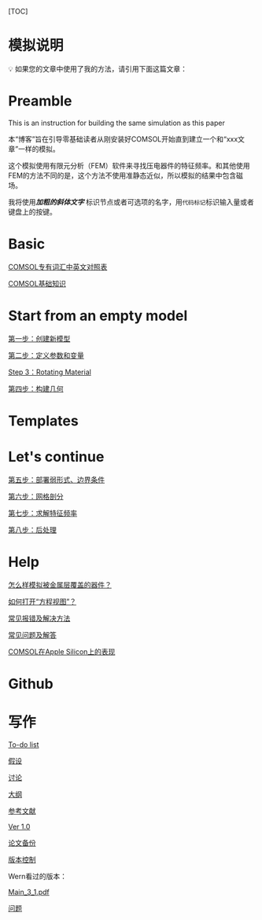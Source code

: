 [TOC]

# 模拟说明

<aside>
💡 如果您的文章中使用了我的方法，请引用下面这篇文章：

</aside>

# Preamble

This is an instruction for building the same simulation as this paper

本“博客”旨在引导零基础读者从刚安装好COMSOL开始直到建立一个和“xxx文章”一样的模拟。

这个模拟使用有限元分析（FEM）软件来寻找压电器件的特征频率。和其他使用FEM的方法不同的是，这个方法不使用准静态近似，所以模拟的结果中包含磁场。

我将使用***加粗的斜体文字*** 标识节点或者可选项的名字，用`代码标记`标识输入量或者键盘上的按键。

# Basic

[COMSOL专有词汇中英文对照表](%E6%A8%A1%E6%8B%9F%E8%AF%B4%E6%98%8E%209a135367999e4fc4af96d71abb4dbe5d/COMSOL%E4%B8%93%E6%9C%89%E8%AF%8D%E6%B1%87%E4%B8%AD%E8%8B%B1%E6%96%87%E5%AF%B9%E7%85%A7%E8%A1%A8%20759450cceb6a4fa19db251df4d20a5f6.md)

[COMSOL基础知识](%E6%A8%A1%E6%8B%9F%E8%AF%B4%E6%98%8E%209a135367999e4fc4af96d71abb4dbe5d/COMSOL%E5%9F%BA%E7%A1%80%E7%9F%A5%E8%AF%86%20aec376a92ab04bc48eb29a4aa8c9e23b.md)

# Start from an empty model

[第一步：创建新模型](%E6%A8%A1%E6%8B%9F%E8%AF%B4%E6%98%8E%209a135367999e4fc4af96d71abb4dbe5d/%E7%AC%AC%E4%B8%80%E6%AD%A5%EF%BC%9A%E5%88%9B%E5%BB%BA%E6%96%B0%E6%A8%A1%E5%9E%8B%2076521eed2de143f0a84101abd3c7ae79.md)

[第二步：定义参数和变量](%E6%A8%A1%E6%8B%9F%E8%AF%B4%E6%98%8E%209a135367999e4fc4af96d71abb4dbe5d/%E7%AC%AC%E4%BA%8C%E6%AD%A5%EF%BC%9A%E5%AE%9A%E4%B9%89%E5%8F%82%E6%95%B0%E5%92%8C%E5%8F%98%E9%87%8F%20c58110d27c6545f8aeb79760618f9120.md)

[Step 3：Rotating Material]()

[第四步：构建几何](%E6%A8%A1%E6%8B%9F%E8%AF%B4%E6%98%8E%209a135367999e4fc4af96d71abb4dbe5d/%E7%AC%AC%E5%9B%9B%E6%AD%A5%EF%BC%9A%E6%9E%84%E5%BB%BA%E5%87%A0%E4%BD%95%20e515eb7e8a1f443bbf725dee0ff35b71.md)

# Templates

### 

# Let's continue

[第五步：部署弱形式、边界条件](%E6%A8%A1%E6%8B%9F%E8%AF%B4%E6%98%8E%209a135367999e4fc4af96d71abb4dbe5d/%E7%AC%AC%E4%BA%94%E6%AD%A5%EF%BC%9A%E9%83%A8%E7%BD%B2%E5%BC%B1%E5%BD%A2%E5%BC%8F%E3%80%81%E8%BE%B9%E7%95%8C%E6%9D%A1%E4%BB%B6%2008da299289b4428796df7297c29ac4db.md)

[第六步：网格剖分](%E6%A8%A1%E6%8B%9F%E8%AF%B4%E6%98%8E%209a135367999e4fc4af96d71abb4dbe5d/%E7%AC%AC%E5%85%AD%E6%AD%A5%EF%BC%9A%E7%BD%91%E6%A0%BC%E5%89%96%E5%88%86%20db45c033290f48ccbc9299759d8dea23.md)

[第七步：求解特征频率](%E6%A8%A1%E6%8B%9F%E8%AF%B4%E6%98%8E%209a135367999e4fc4af96d71abb4dbe5d/%E7%AC%AC%E4%B8%83%E6%AD%A5%EF%BC%9A%E6%B1%82%E8%A7%A3%E7%89%B9%E5%BE%81%E9%A2%91%E7%8E%87%201f64d109de7c49c2ae6845f8e4217fa4.md)

[第八步：后处理](%E6%A8%A1%E6%8B%9F%E8%AF%B4%E6%98%8E%209a135367999e4fc4af96d71abb4dbe5d/%E7%AC%AC%E5%85%AB%E6%AD%A5%EF%BC%9A%E5%90%8E%E5%A4%84%E7%90%86%20e3a96b19dc5b406e8d059bc4871d0108.md)

# Help

[怎么样模拟被金属层覆盖的器件？](%E6%A8%A1%E6%8B%9F%E8%AF%B4%E6%98%8E%209a135367999e4fc4af96d71abb4dbe5d/%E6%80%8E%E4%B9%88%E6%A0%B7%E6%A8%A1%E6%8B%9F%E8%A2%AB%E9%87%91%E5%B1%9E%E5%B1%82%E8%A6%86%E7%9B%96%E7%9A%84%E5%99%A8%E4%BB%B6%EF%BC%9F%2055d85beb901848be870067dd69dc03cd.md)

[如何打开“方程视图”？](%E6%A8%A1%E6%8B%9F%E8%AF%B4%E6%98%8E%209a135367999e4fc4af96d71abb4dbe5d/%E5%A6%82%E4%BD%95%E6%89%93%E5%BC%80%E2%80%9C%E6%96%B9%E7%A8%8B%E8%A7%86%E5%9B%BE%E2%80%9D%EF%BC%9F%201e95b2754e7046cc82a4c2dfd8c603ff.md)

[常见报错及解决方法](%E6%A8%A1%E6%8B%9F%E8%AF%B4%E6%98%8E%209a135367999e4fc4af96d71abb4dbe5d/%E5%B8%B8%E8%A7%81%E6%8A%A5%E9%94%99%E5%8F%8A%E8%A7%A3%E5%86%B3%E6%96%B9%E6%B3%95%20748c8f75864a42338181125901f7b486.md)

[常见问题及解答](%E6%A8%A1%E6%8B%9F%E8%AF%B4%E6%98%8E%209a135367999e4fc4af96d71abb4dbe5d/%E5%B8%B8%E8%A7%81%E9%97%AE%E9%A2%98%E5%8F%8A%E8%A7%A3%E7%AD%94%205e724ce45f784aeabb0097869e01203b.md)

[COMSOL在Apple Silicon上的表现](%E6%A8%A1%E6%8B%9F%E8%AF%B4%E6%98%8E%209a135367999e4fc4af96d71abb4dbe5d/COMSOL%E5%9C%A8Apple%20Silicon%E4%B8%8A%E7%9A%84%E8%A1%A8%E7%8E%B0%2087b3d0bd44e749009964b5621bfdd0cf.md)

# Github

# 写作

[To-do list](%E6%A8%A1%E6%8B%9F%E8%AF%B4%E6%98%8E%209a135367999e4fc4af96d71abb4dbe5d/To-do%20list%206e3cbfdbec9b480899b7697cfa68faf8.md)

[假设](%E6%A8%A1%E6%8B%9F%E8%AF%B4%E6%98%8E%209a135367999e4fc4af96d71abb4dbe5d/%E5%81%87%E8%AE%BE%208a5c9cb766ca4f3fa942c736e37627de.md)

[讨论](%E6%A8%A1%E6%8B%9F%E8%AF%B4%E6%98%8E%209a135367999e4fc4af96d71abb4dbe5d/%E8%AE%A8%E8%AE%BA%20f26a26b397e54b9fbaa18ab94ebfafff.md)

[大纲](%E6%A8%A1%E6%8B%9F%E8%AF%B4%E6%98%8E%209a135367999e4fc4af96d71abb4dbe5d/%E5%A4%A7%E7%BA%B2%201b16bb72a0f2462c9f039a81c83ebf40.md)

[参考文献](%E6%A8%A1%E6%8B%9F%E8%AF%B4%E6%98%8E%209a135367999e4fc4af96d71abb4dbe5d/%E5%8F%82%E8%80%83%E6%96%87%E7%8C%AE%2035b6774be09f4c5f9c9cd8c5a964f89b.md)

[Ver 1.0](%E6%A8%A1%E6%8B%9F%E8%AF%B4%E6%98%8E%209a135367999e4fc4af96d71abb4dbe5d/Ver%201%200%201060d3dffe20440283b6169651095a5e.md)

[论文备份](%E6%A8%A1%E6%8B%9F%E8%AF%B4%E6%98%8E%209a135367999e4fc4af96d71abb4dbe5d/%E8%AE%BA%E6%96%87%E5%A4%87%E4%BB%BD%204480c4a9978a448b84fb4def7b2333aa.md)

[版本控制](%E6%A8%A1%E6%8B%9F%E8%AF%B4%E6%98%8E%209a135367999e4fc4af96d71abb4dbe5d/%E7%89%88%E6%9C%AC%E6%8E%A7%E5%88%B6%20bc84285bfb8d43b18f3674f367b5b690.md)

Wern看过的版本：

[Main_3_1.pdf](%E6%A8%A1%E6%8B%9F%E8%AF%B4%E6%98%8E%209a135367999e4fc4af96d71abb4dbe5d/Main_3_1.pdf)

[问题](%E6%A8%A1%E6%8B%9F%E8%AF%B4%E6%98%8E%209a135367999e4fc4af96d71abb4dbe5d/%E9%97%AE%E9%A2%98%20f3b00bccaf984e468506cf1e10dee83a.md)